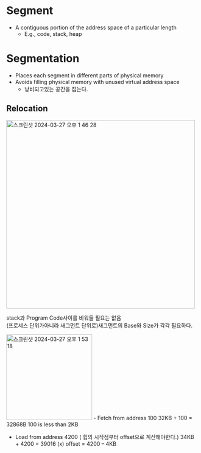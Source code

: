 # Segment
- A contiguous portion of the address space of a particular length
    - E.g., code, stack, heap

# Segmentation
- Places each segment in different parts of physical memory
- Avoids filling physical memory with unused virtual address space
    - 낭비되고있는 공간을 잡는다.
 

## Relocation
<img width="495" alt="스크린샷 2024-03-27 오후 1 46 28" src="https://github.com/Mouon/OS/assets/137624597/d02690f5-f849-4579-8422-27abbc14922b">

stack과 Program Code사이를 비워둘 필요는 없음  
(프로세스 단위가아니라 새그먼트 단위로)새그먼트의 Base와 Size가 각각 필요하다.  

<img width="225" alt="스크린샷 2024-03-27 오후 1 53 18" src="https://github.com/Mouon/OS/assets/137624597/094dc0a0-f858-4cb9-aec2-1c5da4841079">
- Fetch from address 100
  32KB + 100 = 32868B   
  100 is less than 2KB

- Load from address 4200 ( 힙의 시작점부터 offset으로 계산해야한다.)
  34KB + 4200 = 39016 (x)
  offset = 4200 – 4KB
